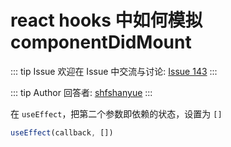 # react hooks 中如何模拟 componentDidMount



::: tip Issue 
 欢迎在 Issue 中交流与讨论: [Issue 143](https://github.com/shfshanyue/Daily-Question/issues/143) 
:::

::: tip Author 
回答者: [shfshanyue](https://github.com/shfshanyue) 
:::

在 `useEffect`，把第二个参数即依赖的状态，设置为 `[]`
 
``` js
useEffect(callback, [])
```